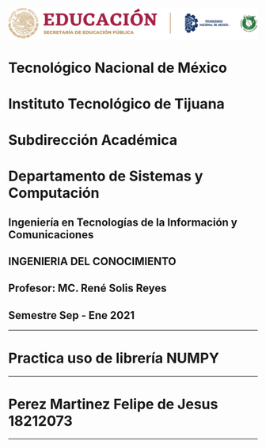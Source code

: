 ![](PortadaTec.png)

#    Tecnológico Nacional de México
#   Instituto Tecnológico de Tijuana
#        Subdirección Académica
# Departamento de Sistemas y Computación
##  Ingeniería en Tecnologías de la Información y Comunicaciones
##        	INGENIERIA DEL CONOCIMIENTO
##   Profesor: MC. René Solis Reyes
##     Semestre Sep - Ene 2021
----
# Practica uso de librería NUMPY
----
# Perez Martinez Felipe de Jesus 18212073
-----
